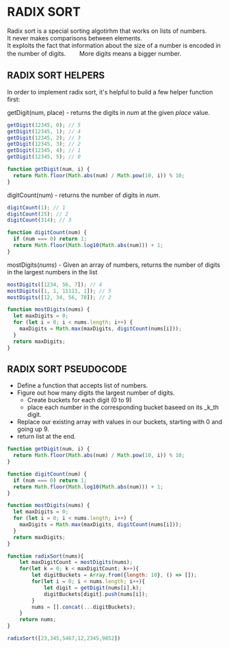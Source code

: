 # RADIX SORT

Radix sort is a special sorting algotirhm that works on lists of numbers.  
It never makes comparisons between elements.  
It exploits the fact that information about the size of a number is encoded in the number of digits.　　
More digits means a bigger number.  

## RADIX SORT HELPERS

In order to implement radix sort, it's helpful to build a few helper function first:  

getDigit(num, place) - returns the digits in <i>num</i> at the given <i>place</i> value.

```javascript
getDigit(12345, 0); // 5
getDigit(12345, 1); // 4
getDigit(12345, 2); // 3
getDigit(12345, 3); // 2
getDigit(12345, 4); // 1
getDigit(12345, 5); // 0
```
```javascript
function getDigit(num, i) {
  return Math.floor(Math.abs(num) / Math.pow(10, i)) % 10;
}
```
digitCount(num) - returns the number of digits in <i>num</i>.

```javascript
digitCount(1); // 1
digitCount(25); // 2
digitCount(314); // 3
```
```javascript
function digitCount(num) {
  if (num === 0) return 1;
  return Math.floor(Math.log10(Math.abs(num))) + 1;
}
```

mostDigits(_nums_) - Given an array of numbers, returns the number of digits in the largest numbers in the list

```javascript
mostDigits([1234, 56, 7]); // 4
mostDigits([1, 1, 11111, 1]); // 5
mostDigits([12, 34, 56, 78]); // 2
```
```javascript
function mostDigits(nums) {
  let maxDigits = 0;
  for (let i = 0; i < nums.length; i++) {
    maxDigits = Math.max(maxDigits, digitCount(nums[i]));
  }
  return maxDigits;
}
```

## RADIX SORT PSEUDOCODE
- Define a function that accepts list of numbers.
- Figure out how many digits the largest number of digits.
  - Create buckets for each digit (0 to 9)
  - place each number in the corresponding bucket baseed on its _k_th digit.
- Replace our existing array with values in our buckets, starting with 0 and going up 9.
- return list at the end.

```javascript
function getDigit(num, i) {
  return Math.floor(Math.abs(num) / Math.pow(10, i)) % 10;
}

function digitCount(num) {
  if (num === 0) return 1;
  return Math.floor(Math.log10(Math.abs(num))) + 1;
}

function mostDigits(nums) {
  let maxDigits = 0;
  for (let i = 0; i < nums.length; i++) {
    maxDigits = Math.max(maxDigits, digitCount(nums[i]));
  }
  return maxDigits;
}

function radixSort(nums){
    let maxDigitCount = mostDigits(nums);
    for(let k = 0; k < maxDigitCount; k++){
        let digitBuckets = Array.from({length: 10}, () => []);
        for(let i = 0; i < nums.length; i++){
            let digit = getDigit(nums[i],k);
            digitBuckets[digit].push(nums[i]);
        }
        nums = [].concat(...digitBuckets);
    }
    return nums;
}

radixSort([23,345,5467,12,2345,9852])
```
